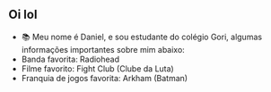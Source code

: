 ## Oi lol

- 📚 Meu nome é Daniel, e sou estudante do colégio Gori, algumas informações importantes sobre mim abaixo:
- Banda favorita: Radiohead
- Filme favorito: Fight Club (Clube da Luta)
- Franquia de jogos favorita: Arkham (Batman)
